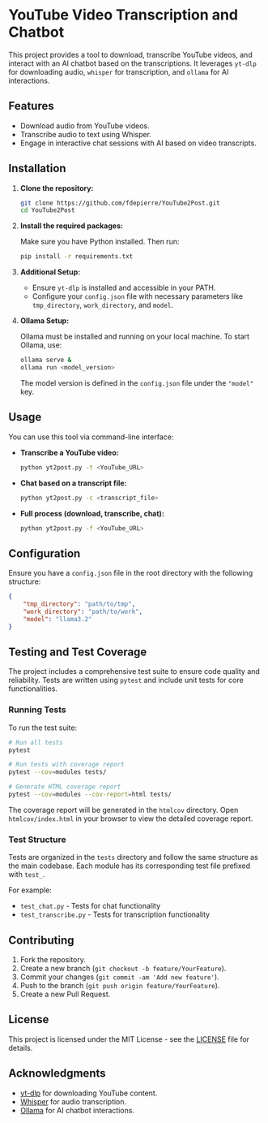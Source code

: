 # YouTube Video Transcription and Chatbot

This project provides a tool to download, transcribe YouTube videos, and interact with an AI chatbot based on the transcriptions. It leverages `yt-dlp` for downloading audio, `whisper` for transcription, and `ollama` for AI interactions.

## Features

- Download audio from YouTube videos.
- Transcribe audio to text using Whisper.
- Engage in interactive chat sessions with AI based on video transcripts.

## Installation

1. **Clone the repository:**

   ```bash
   git clone https://github.com/fdepierre/YouTube2Post.git
   cd YouTube2Post


2. **Install the required packages:**

   Make sure you have Python installed. Then run:

   ```bash
   pip install -r requirements.txt
   ```

3. **Additional Setup:**

   - Ensure `yt-dlp` is installed and accessible in your PATH.
   - Configure your `config.json` file with necessary parameters like `tmp_directory`, `work_directory`, and `model`.

4. **Ollama Setup:**

   Ollama must be installed and running on your local machine. To start Ollama, use:

   ```bash
   ollama serve &
   ollama run <model_version>
   ```

   The model version is defined in the `config.json` file under the `"model"` key.

## Usage

You can use this tool via command-line interface:

- **Transcribe a YouTube video:**

  ```bash
  python yt2post.py -t <YouTube_URL>
  ```

- **Chat based on a transcript file:**

  ```bash
  python yt2post.py -c <transcript_file>
  ```

- **Full process (download, transcribe, chat):**

  ```bash
  python yt2post.py -f <YouTube_URL>
  ```

## Configuration

Ensure you have a `config.json` file in the root directory with the following structure:

```json
{
    "tmp_directory": "path/to/tmp",
    "work_directory": "path/to/work",
    "model": "llama3.2"
}
```

## Testing and Test Coverage

The project includes a comprehensive test suite to ensure code quality and reliability. Tests are written using `pytest` and include unit tests for core functionalities.

### Running Tests

To run the test suite:

```bash
# Run all tests
pytest

# Run tests with coverage report
pytest --cov=modules tests/

# Generate HTML coverage report
pytest --cov=modules --cov-report=html tests/
```

The coverage report will be generated in the `htmlcov` directory. Open `htmlcov/index.html` in your browser to view the detailed coverage report.

### Test Structure

Tests are organized in the `tests` directory and follow the same structure as the main codebase. Each module has its corresponding test file prefixed with `test_`.

For example:
- `test_chat.py` - Tests for chat functionality
- `test_transcribe.py` - Tests for transcription functionality

## Contributing

1. Fork the repository.
2. Create a new branch (`git checkout -b feature/YourFeature`).
3. Commit your changes (`git commit -am 'Add new feature'`).
4. Push to the branch (`git push origin feature/YourFeature`).
5. Create a new Pull Request.

## License

This project is licensed under the MIT License - see the [LICENSE](LICENSE) file for details.

## Acknowledgments

- [yt-dlp](https://github.com/yt-dlp/yt-dlp) for downloading YouTube content.
- [Whisper](https://github.com/openai/whisper) for audio transcription.
- [Ollama](https://ollama.com/) for AI chatbot interactions.
